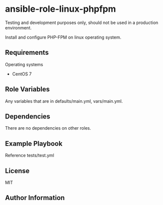 ansible-role-linux-phpfpm
=========================

Testing and development purposes only, should not be used in a production environment.

Install and configure PHP-FPM on linux operating system.

Requirements
------------

Operating systems
  - CentOS 7

Role Variables
--------------

Any variables that are in defaults/main.yml, vars/main.yml.

Dependencies
------------

There are no dependencies on other roles.

Example Playbook
----------------

Reference tests/test.yml

License
-------

MIT

Author Information
------------------
